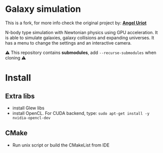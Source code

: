 # Galaxy simulation
This is a fork, for more info check the original project by: [**Angel Uriot**](https://github.com/angeluriot)

N-body type simulation with Newtonian physics using GPU acceleration. It is able to simulate galaxies, galaxy collisions and expanding universes. It has a menu to change the settings and an interactive camera.

⚠️ This repository contains **submodules**, add `--recurse-submodules` when cloning ⚠️


# Install
## Extra libs
* install Glew libs
* install OpenCL. For CUDA backend, type: 
```sudo apt-get install -y nvidia-opencl-dev```

## CMake
* Run unix script or build the CMakeList from IDE


